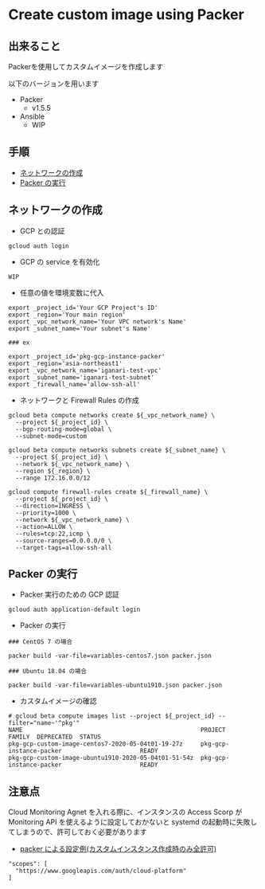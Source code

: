 # Create custom image using Packer

## 出来ること

Packerを使用してカスタムイメージを作成します

以下のバージョンを用います

+ Packer
  + v1.5.5
+ Ansible
  + WIP

## 手順

+ [ネットワークの作成](./README.md#ネットワークの作成)
+ [Packer の実行](./README.md#packer-の実行)

## ネットワークの作成

+ GCP との認証

```
gcloud auth login
```

+ GCP の service を有効化

```
WIP
```

+ 任意の値を環境変数に代入

```
export _project_id='Your GCP Project's ID'
export _region='Your main region'
export _vpc_network_name='Your VPC network's Name'
export _subnet_name='Your subnet's Name'
```

```
### ex

export _project_id='pkg-gcp-instance-packer'
export _region='asia-northeast1'
export _vpc_network_name='iganari-test-vpc'
export _subnet_name='iganari-test-subnet'
export _firewall_name='allow-ssh-all'
```

+ ネットワークと Firewall Rules の作成

```
gcloud beta compute networks create ${_vpc_network_name} \
  --project ${_project_id} \
  --bgp-routing-mode=global \
  --subnet-mode=custom
```
```
gcloud beta compute networks subnets create ${_subnet_name} \
  --project ${_project_id} \
  --network ${_vpc_network_name} \
  --region ${_region} \
  --range 172.16.0.0/12
```
```
gcloud compute firewall-rules create ${_firewall_name} \
  --project ${_project_id} \
  --direction=INGRESS \
  --priority=1000 \
  --network ${_vpc_network_name} \
  --action=ALLOW \
  --rules=tcp:22,icmp \
  --source-ranges=0.0.0.0/0 \
  --target-tags=allow-ssh-all
```

## Packer の実行

+ Packer 実行のための GCP 認証

```
gcloud auth application-default login
```

+ Packer の実行

```
### CentOS 7 の場合

packer build -var-file=variables-centos7.json packer.json
```
```
### Ubuntu 18.04 の場合

packer build -var-file=variables-ubuntu1910.json packer.json
```

+ カスタムイメージの確認

```
# gcloud beta compute images list --project ${_project_id} --filter="name~'^pkg'"
NAME                                                  PROJECT                  FAMILY  DEPRECATED  STATUS
pkg-gcp-custom-image-centos7-2020-05-04t01-19-27z     pkg-gcp-instance-packer                      READY
pkg-gcp-custom-image-ubuntu1910-2020-05-04t01-51-54z  pkg-gcp-instance-packer                      READY
```


## 注意点

Cloud Monitoring Agnet を入れる際に、インスタンスの Access Scorp が Monitoring API を使えるように設定しておかないと systemd の起動時に失敗してしまうので、許可しておく必要があります

+ [packer による設定例(カスタムインスタンス作成時のみ全許可)](./packer.json#L14-L15)

```
"scopes": [
  "https://www.googleapis.com/auth/cloud-platform"
]
```
